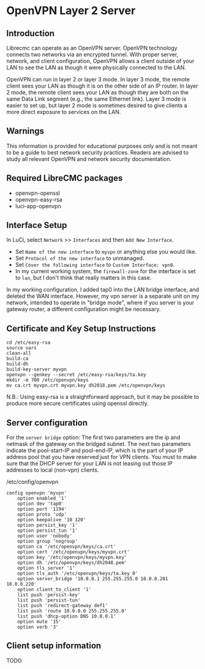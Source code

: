 # OpenVPN Layer 2 Server

## Introduction

Librecmc can operate as an OpenVPN server. OpenVPN technology connects
two networks via an encrypted tunnel. With proper server, network, and
client configuration, OpenVPN allows a client outside of your LAN to
see the LAN as though it were physically connected to the LAN.

OpenVPN can run in layer 2 or layer 3 mode. In layer 3 mode, the
remote client sees your LAN as though it is on the other side of an IP
router. In layer 2 mode, the remote client sees your LAN as though
they are both on the same Data Link segment (e.g., the same Ethernet
link). Layer 3 mode is easier to set up, but layer 2 mode is sometimes
desired to give clients a more direct exposure to services on the LAN.

## Warnings

This information is provided for educational purposes only and is not
meant to be a guide to best network security practices. Readers are
advised to study all relevant OpenVPN and network security
documentation.

## Required LibreCMC packages

* openvpn-openssl
* openvpn-easy-rsa
* luci-app-openvpn

## Interface Setup

In LuCi, select `Network` >> `Interfaces` and then `Add New Interface`.

- Set `Name of the new interface` to `myvpn` or anything else you would like.
- Set `Protocol of the new interface` to unmanaged.
- Set `Cover the following interface` to `Custom Interface: vpn0`.
- In my current working system, the `firewall-zone` for the interface
  is set to `lan`, but I don't think that really matters in this case.

In my working configuration, I added tap0 into the LAN bridge
interface, and deleted the WAN interface. However, my vpn server is a
separate unit on my network, intended to operate in "bridge mode",
where if you server is your gateway router, a different configuration
might be necessary.

## Certificate and Key Setup Instructions

```
cd /etc/easy-rsa
source vars
clean-all
build-ca
build-dh
build-key-server myvpn
openvpn --genkey --secret /etc/easy-rsa/keys/ta.key
mkdir -m 700 /etc/openvpn/keys
mv ca.crt myvpn.crt myvpn.key dh2018.pem /etc/openvpn/keys
```

N.B.: Using easy-rsa is a straightforward approach, but it may be
possible to produce more secure certificates using openssl directly.

## Server configuration

For the `server bridge` option: The first two parameters are the ip
and netmask of the gateway on the bridged subnet. The next two
parameters indicate the pool-start-IP and pool-end-IP, which is the
part of your IP address pool that you have reserved just for VPN
clients. You must to make sure that the DHCP server for your LAN is
not leasing out those IP addresses to local (non-vpn) clients.

/etc/config/openvpn
```
config openvpn 'myvpn'
	option enabled '1'
	option dev 'tap0'
	option port '1194'
	option proto 'udp'
	option keepalive '10 120'
	option persist_key '1'
	option persist_tun '1'
	option user 'nobody'
	option group 'nogroup'
	option ca '/etc/openvpn/keys/ca.crt'
	option cert '/etc/openvpn/keys/myvpn.crt'
	option key '/etc/openvpn/keys/myvpn.key'
	option dh '/etc/openvpn/keys/dh2048.pem'
	option tls_server '1'
	option tls_auth '/etc/openvpn/keys/ta.key 0'
	option server_bridge '10.0.0.1 255.255.255.0 10.0.0.201 10.0.0.220'
	option client_to_client '1'
	list push 'persist-key'
	list push 'persist-tun'
	list push 'redirect-gateway def1'
	list push 'route 10.0.0.0 255.255.255.0'
	list push 'dhcp-option DNS 10.0.0.1'
	option mute '15'
	option verb '3'
```

## Client setup information

TODO

